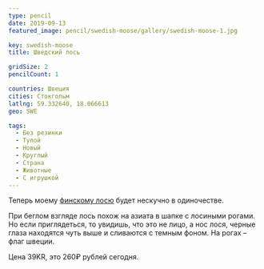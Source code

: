 ```yaml
---
type: pencil
date: 2019-09-13
featured_image: pencil/swedish-moose/gallery/swedish-moose-1.jpg

key: swedish-moose
title: Шведский лось

gridSize: 2
pencilCount: 1

countries: Швеция
cities: Стокгольм
latlng: 59.332640, 18.066613
geo: SWE

tags:
  - Без резинки
  - Тупой
  - Новый
  - Круглый
  - Страна
  - Животные
  - С игрушкой
---
```


Теперь моему [финскому лосю](?display=finnishmoose) будет нескучно в одиночестве.

При беглом взгляде лось похож на азиата в шапке с лосиными рогами. Но если приглядеться, то увидишь, что это не лицо, а нос лося, черные глаза находятся чуть выше и сливаются с темным фоном. На рогах – флаг швеции.

Цена 39KR, это 260₽ рублей сегодня.
